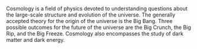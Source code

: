 Cosmology is a field of physics devoted to understanding questions about the large-scale structure and evolution of the universe. The generally accepted theory for the origin of the universe is the Big Bang. Three possible outcomes for the future of the universe are the Big Crunch, the Big Rip, and the Big Freeze. Cosmology also encompasses the study of dark matter and dark energy.